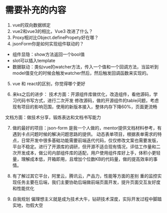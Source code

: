 # 需要补充的内容
1. vue的双向数据绑定
2. vue2和vue3的相比，Vue3 改进了什么？
3. Proxy相对比Object.definePropety好在哪？
4. jsonForm你是如何实现组件联动的？
- 组件显隐：show方法返回一个bool值
- slot可以插入template
- 数据联动：类似vue的watcher方法，传入一个值和一个回调方法，当监听到model值变化的时候会触发watcher然后，然后触发回调函数来实现的。
5. vue 和 react的区别，你觉得哪个更好

6. 来ks之后的进步：
技术方面：开源组件库做优化，改造组件，看他源码，学习代码书写方式，进行二次开发
修改源码，做的开源组件的table问题，考虑现有项目的影响范围，使用的新版本接入，整体内存下降60%，页面更流畅

文档方面：做技术分享，锻炼表达和文档书写能力

7. 做的最好的项目：json-form
是我一个人做的，mentor提供文档材料参考，有遇到卡点问题时候的解决问题思路的提供。
动态表单项目，根据表单需求的特点，日常开发中很多基础功能需要前端迭代代码，仅仅修改文案也需要发版，平台不稳定。进行了开源库的调研，但开源不适合现有情况，评估工作量和二次开发成本，做公司内部组件库的适配，用户使用组件库好上手，体积小更轻量，理解成本低，开箱即用，且增加个位数KB的代码量，做的提高效率的事情。

8. 有了解过其它平台，阿里云，腾讯云，产品力，性能等方面的差别
重的监控实现任务主要在后端，我们主要协助后端做前端页面开发，提升页面交互友好度和性能优化

9. 自我规划
偏理想主义就是成为技术大牛，钻研技术深度，实际开发过程中脚踏实地，勿假大空
